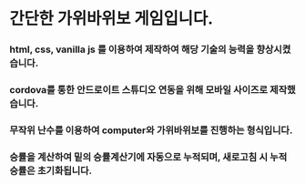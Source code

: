 # 간단한 가위바위보 게임입니다.

### html, css, vanilla js 를 이용하여 제작하여 해당 기술의 능력을 향상시켰습니다.
### cordova를 통한 안드로이트 스튜디오 연동을 위해 모바일 사이즈로 제작했습니다.
### 무작위 난수를 이용하여 computer와 가위바위보를 진행하는 형식입니다.
### 승률을 계산하여 밑의 승률계산기에 자동으로 누적되며, 새로고침 시 누적 승률은 초기화됩니다.
